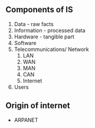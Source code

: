 ## Components of IS
1. Data - raw facts
2. Information - processed data
3. Hardware - tangible part
4. Software
5. Telecommunications/ Network
	1. LAN
	2. WAN
	3. MAN
	4. CAN
	5. Internet
6. Users
## Origin of internet
* ARPANET
